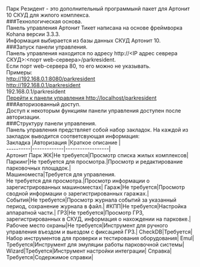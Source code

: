Парк Резидент - это дополнительный программынй пакет для Артонит 10 СКУД для жилого комплекса.  
###Технологическая основа.  
Панель управления Артонит Тикет написана на основе фреймворка Kohana версии 3.3.3.  
Информация выбирается из базы данных СКУД Артонит 10.  
###Запуск панели управления.  
Панель управления находится по адресу http://<IP адрес севрера СКУД>:<порт web-сервера>/parkresident.  
Если порт web-сервера 80, то его можно не указывать.  
Примеры:  
http://192.168.0.1:8080/parkresident  
http://192.168.0.1/parkresident  
192.168.0.1/parkresident  
[Перейти к панели управления http://localhost/parkresident](http://localhost/parkresident/)
###Авторизованный доступ.  
Доступ к некоторым функциям панели управления доступен после авторизации.  
###Структуру панели управления.  
Панель управления предствляет собой набор закладок. На каждой из закладок выводится соответсвующая информация:  
Закладка  |Авторизация  |Краткое описание  |  
----------|-------------|------------------|  
Артонит Парк ЖК|Не требуется|Просмотр списка жилых комплексов|
Паркинг|Не требуется для просмотра.|Просмотр и редактирование парковочных площадок.|  
Машиноместа|Требуется для управления.<br>Не требуется для просмотра.|Просмотр информации о зарегистрированных машиноместах|
Гараж|Не требуется|Просмотр сводной информации о зарегистрированных гаражах.|  
События|Не требуется|Просмотр журнала событий за указанный период, сохранение журнала в файл.|
\#КПП|Не требуется|Настройка аппаратной части.|
ГРЗ|Не требуется|Просмотр ГРЗ, зарегистрированных в СКУД, информация о нахождении на парковке.|
Рабочее место охраны|Не требуется|Инструмент для ручного управления въездом и выездом с фиксацией ГРЗ.|
CheckDB|Требуется|Набор инструментов для проверки и тестирования оборудования|
Emul|Требуется|Инструмент для эмуляции работы парковочной системы|
Wizard|Требуется|Инструмент настройки интеграции|
Справка|Требуется|Содержимое справки|
